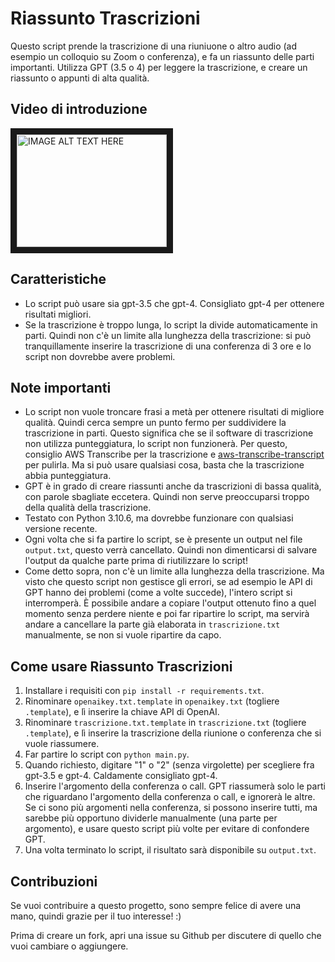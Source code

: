 # Riassunto Trascrizioni

Questo script prende la trascrizione di una riuniuone o altro audio (ad esempio un colloquio su Zoom o conferenza), e fa un riassunto delle parti importanti. Utilizza GPT (3.5 o 4) per leggere la trascrizione, e creare un riassunto o appunti di alta qualità.

## Video di introduzione

<a href="http://www.youtube.com/watch?feature=player_embedded&v=V6EW_woe57g
" target="_blank"><img src="http://img.youtube.com/vi/V6EW_woe57g/0.jpg" 
alt="IMAGE ALT TEXT HERE" width="240" height="180" border="10" /></a>

## Caratteristiche

- Lo script può usare sia gpt-3.5 che gpt-4. Consigliato gpt-4 per ottenere risultati migliori.
- Se la trascrizione è troppo lunga, lo script la divide automaticamente in parti. Quindi non c'è un limite alla lunghezza della trascrizione: si può tranquillamente inserire la trascrizione di una conferenza di 3 ore e lo script non dovrebbe avere problemi.

## Note importanti

- Lo script non vuole troncare frasi a metà per ottenere risultati di migliore qualità. Quindi cerca sempre un punto fermo per suddividere la trascrizione in parti. Questo significa che se il software di trascrizione non utilizza punteggiatura, lo script non funzionerà. Per questo, consiglio AWS Transcribe per la trascrizione e [aws-transcribe-transcript](https://github.com/trhr/aws-transcribe-transcript) per pulirla. Ma si può usare qualsiasi cosa, basta che la trascrizione abbia punteggiatura.
- GPT è in grado di creare riassunti anche da trascrizioni di bassa qualità, con parole sbagliate eccetera. Quindi non serve preoccuparsi troppo della qualità della trascrizione.
- Testato con Python 3.10.6, ma dovrebbe funzionare con qualsiasi versione recente.
- Ogni volta che si fa partire lo script, se è presente un output nel file `output.txt`, questo verrà cancellato. Quindi non dimenticarsi di salvare l'output da qualche parte prima di riutilizzare lo script!
- Come detto sopra, non c'è un limite alla lunghezza della trascrizione. Ma visto che questo script non gestisce gli errori, se ad esempio le API di GPT hanno dei problemi (come a volte succede), l'intero script si interromperà. È possibile andare a copiare l'output ottenuto fino a quel momento senza perdere niente e poi far ripartire lo script, ma servirà andare a cancellare la parte già elaborata in `trascrizione.txt` manualmente, se non si vuole ripartire da capo.

## Come usare Riassunto Trascrizioni

1. Installare i requisiti con `pip install -r requirements.txt`.
1. Rinominare `openaikey.txt.template` in `openaikey.txt` (togliere `.template`), e lì inserire la chiave API di OpenAI.
1. Rinominare `trascrizione.txt.template` in `trascrizione.txt` (togliere `.template`), e lì inserire la trascrizione della riunione o conferenza che si vuole riassumere.
1. Far partire lo script con `python main.py`.
1. Quando richiesto, digitare "1" o "2" (senza virgolette) per scegliere fra gpt-3.5 e gpt-4. Caldamente consigliato gpt-4.
1. Inserire l'argomento della conferenza o call. GPT riassumerà solo le parti che riguardano l'argomento della conferenza o call, e ignorerà le altre. Se ci sono più argomenti nella conferenza, si possono inserire tutti, ma sarebbe più opportuno dividerle manualmente (una parte per argomento), e usare questo script più volte per evitare di confondere GPT.
1. Una volta terminato lo script, il risultato sarà disponibile su `output.txt`.

## Contribuzioni

Se vuoi contribuire a questo progetto, sono sempre felice di avere una mano, quindi grazie per il tuo interesse! :)

Prima di creare un fork, apri una issue su Github per discutere di quello che vuoi cambiare o aggiungere.